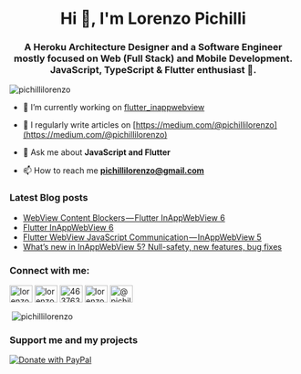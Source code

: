 <h1 align="center">Hi 👋, I'm Lorenzo Pichilli</h1>
<h3 align="center">A Heroku Architecture Designer and a Software Engineer mostly focused on Web (Full Stack) and Mobile Development. JavaScript, TypeScript & Flutter enthusiast 💙.</h3>

<p align="left"> <img src="https://komarev.com/ghpvc/?username=pichillilorenzo&label=Profile%20views&color=0e75b6&style=flat" alt="pichillilorenzo" /> </p>

- 🔭 I’m currently working on [flutter_inappwebview](https://github.com/pichillilorenzo/flutter_inappwebview)

- 📝 I regularly write articles on [https://medium.com/@pichillilorenzo](https://medium.com/@pichillilorenzo)

- 💬 Ask me about **JavaScript and Flutter**

- 📫 How to reach me **pichillilorenzo@gmail.com**

### Latest Blog posts
<!-- BLOG-POST-LIST:START -->
- [WebView Content Blockers — Flutter InAppWebView 6](https://medium.com/@pichillilorenzo/webview-content-blockers-flutter-inappwebview-6-faba4d61c294?source=rss-11e6aac5f656------2)
- [Flutter InAppWebView 6](https://medium.com/@pichillilorenzo/flutter-inappwebview-6-b0bcef5ca3cf?source=rss-11e6aac5f656------2)
- [Flutter WebView JavaScript Communication — InAppWebView 5](https://medium.com/flutter-community/flutter-webview-javascript-communication-inappwebview-5-403088610949?source=rss-11e6aac5f656------2)
- [What’s new in InAppWebView 5? Null-safety, new features, bug fixes](https://medium.com/flutter-community/whats-new-in-inappwebview-5-null-safety-new-features-bug-fixes-11c9e2cadab2?source=rss-11e6aac5f656------2)
<!-- BLOG-POST-LIST:END -->

<h3 align="left">Connect with me:</h3>
<p align="left">
<a href="https://twitter.com/lorenzopichilli" target="_blank"><img align="center" src="https://raw.githubusercontent.com/rahuldkjain/github-profile-readme-generator/master/src/images/icons/Social/twitter.svg" alt="lorenzopichilli" height="30" width="40" /></a>
<a href="https://linkedin.com/in/lorenzo-pichilli" target="_blank"><img align="center" src="https://raw.githubusercontent.com/rahuldkjain/github-profile-readme-generator/master/src/images/icons/Social/linked-in-alt.svg" alt="lorenzo-pichilli" height="30" width="40" /></a>
<a href="https://stackoverflow.com/users/4637638" target="_blank"><img align="center" src="https://raw.githubusercontent.com/rahuldkjain/github-profile-readme-generator/master/src/images/icons/Social/stack-overflow.svg" alt="4637638" height="30" width="40" /></a>
<a href="https://instagram.com/lorenzopichilli" target="_blank"><img align="center" src="https://raw.githubusercontent.com/rahuldkjain/github-profile-readme-generator/master/src/images/icons/Social/instagram.svg" alt="lorenzopichilli" height="30" width="40" /></a>
<a href="https://medium.com/@pichillilorenzo" target="_blank"><img align="center" src="https://raw.githubusercontent.com/rahuldkjain/github-profile-readme-generator/master/src/images/icons/Social/medium.svg" alt="@pichillilorenzo" height="30" width="40" /></a>
</p>

<p>&nbsp;<img align="center" src="https://github-readme-stats.vercel.app/api?username=pichillilorenzo&show_icons=true&locale=en" alt="pichillilorenzo" /></p>

### Support me and my projects

<a href="https://www.paypal.com/paypalme/LorenzoPichilli" target="_blank">
  <img src="https://user-images.githubusercontent.com/5956938/203525449-b51e3679-e086-44eb-bbf6-60255cb1675a.png" alt="Donate with PayPal" style="max-width: 300px"/>
</a>
